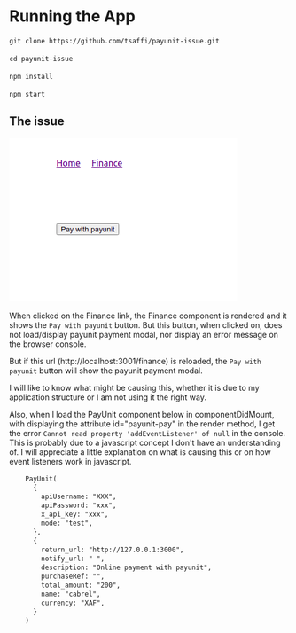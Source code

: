 # Running the App

```
git clone https://github.com/tsaffi/payunit-issue.git

cd payunit-issue

npm install

npm start
```

## The issue

<img src="public/screenshot.png">

When clicked on the Finance link, the Finance component is rendered and it shows the `Pay with payunit` button. But this button, when clicked on, does not load/display payunit payment modal, nor display an error message on the browser console.

But if this url (http://localhost:3001/finance) is reloaded, the `Pay with payunit` button will show the payunit payment modal.

I will like to know what might be causing this, whether it is due to my application structure or I am not using it the right way.

Also, when I load the PayUnit component below in componentDidMount, with displaying the attribute id="payunit-pay" in the render method, I get the error `Cannot read property 'addEventListener' of null` in the console. This is probably due to a javascript concept I don't have an understanding of. I will appreciate a little explanation on what is causing this or on how event listeners work in javascript.

```
    PayUnit(
      {
        apiUsername: "XXX",
        apiPassword: "xxx",
        x_api_key: "xxx",
        mode: "test",
      },
      {
        return_url: "http://127.0.0.1:3000",
        notify_url: " ",
        description: "Online payment with payunit",
        purchaseRef: "",
        total_amount: "200",
        name: "cabrel",
        currency: "XAF",
      }
    )
```